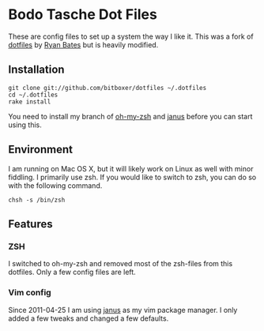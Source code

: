 # Bodo Tasche Dot Files #

These are config files to set up a system the way I like it. This was a fork 
of [dotfiles](http://github.com/ryanb/dotfiles) by [Ryan Bates](http://railscasts.com/)
but is heavily modified.

## Installation ##

    git clone git://github.com/bitboxer/dotfiles ~/.dotfiles
    cd ~/.dotfiles
    rake install

You need to install my branch of [oh-my-zsh](https://github.com/bitboxer/oh-my-zsh) and
[janus](https://github.com/carlhuda/janus) before you can start using this.

## Environment ##

I am running on Mac OS X, but it will likely work on Linux as well with 
minor fiddling. I primarily use zsh. If you would like to switch to zsh, 
you can do so with the following command.

    chsh -s /bin/zsh

## Features ##

### ZSH ###

I switched to oh-my-zsh and removed most of the zsh-files from this
dotfiles. Only a few config files are left.

### Vim config ###

Since 2011-04-25 I am using [janus](https://github.com/carlhuda/janus)
as my vim package manager. I only added a few tweaks and changed a few
defaults.
